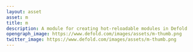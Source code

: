 ```yaml
---
layout: asset
asset: m
title: m
description: A module for creating hot-reloadable modules in Defold
opengraph_image: https://www.defold.com/images/assets/m-thumb.png
twitter_image: https://www.defold.com/images/assets/m-thumb.png
---
```

